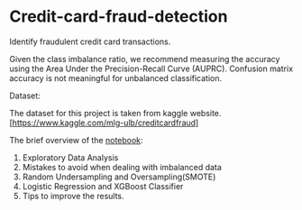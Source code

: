 # Credit-card-fraud-detection

Identify fraudulent credit card transactions.

Given the class imbalance ratio, we recommend measuring the accuracy using the Area Under the Precision-Recall Curve (AUPRC).
Confusion matrix accuracy is not meaningful for unbalanced classification.

Dataset:

The dataset for this project is taken from kaggle website.
[https://www.kaggle.com/mlg-ulb/creditcardfraud]

The brief overview of the [notebook](credit-card-fraud-detection.ipynb):
  1. Exploratory Data Analysis
  2. Mistakes to avoid when dealing with imbalanced data
  3. Random Undersampling and Oversampling(SMOTE)
  4. Logistic Regression and XGBoost Classifier
  5. Tips to improve the results.
